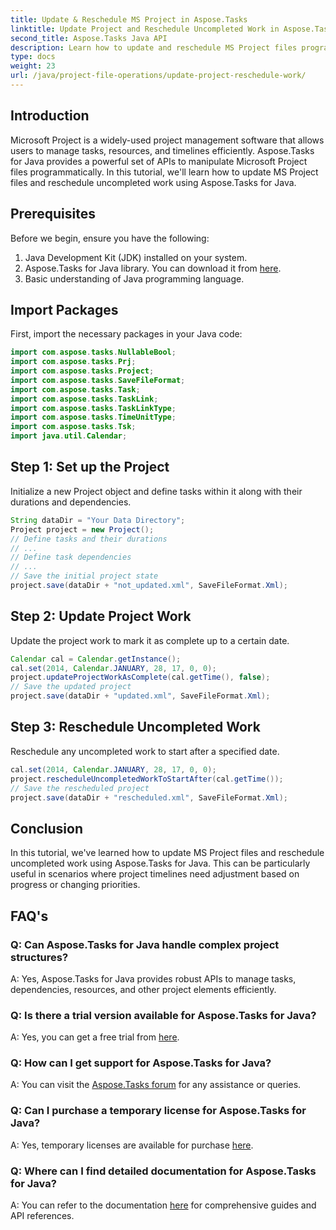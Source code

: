 ```yaml
---
title: Update & Reschedule MS Project in Aspose.Tasks
linktitle: Update Project and Reschedule Uncompleted Work in Aspose.Tasks
second_title: Aspose.Tasks Java API
description: Learn how to update and reschedule MS Project files programmatically using Aspose.Tasks for Java.
type: docs
weight: 23
url: /java/project-file-operations/update-project-reschedule-work/
---
```

## Introduction
Microsoft Project is a widely-used project management software that allows users to manage tasks, resources, and timelines efficiently. Aspose.Tasks for Java provides a powerful set of APIs to manipulate Microsoft Project files programmatically. In this tutorial, we'll learn how to update MS Project files and reschedule uncompleted work using Aspose.Tasks for Java.
## Prerequisites
Before we begin, ensure you have the following:
1. Java Development Kit (JDK) installed on your system.
2. Aspose.Tasks for Java library. You can download it from [here](https://releases.aspose.com/tasks/java/).
3. Basic understanding of Java programming language.

## Import Packages
First, import the necessary packages in your Java code:
```java
import com.aspose.tasks.NullableBool;
import com.aspose.tasks.Prj;
import com.aspose.tasks.Project;
import com.aspose.tasks.SaveFileFormat;
import com.aspose.tasks.Task;
import com.aspose.tasks.TaskLink;
import com.aspose.tasks.TaskLinkType;
import com.aspose.tasks.TimeUnitType;
import com.aspose.tasks.Tsk;
import java.util.Calendar;
```
## Step 1: Set up the Project
Initialize a new Project object and define tasks within it along with their durations and dependencies.
```java
String dataDir = "Your Data Directory";
Project project = new Project();
// Define tasks and their durations
// ...
// Define task dependencies
// ...
// Save the initial project state
project.save(dataDir + "not_updated.xml", SaveFileFormat.Xml);
```
## Step 2: Update Project Work
Update the project work to mark it as complete up to a certain date.
```java
Calendar cal = Calendar.getInstance();
cal.set(2014, Calendar.JANUARY, 28, 17, 0, 0);
project.updateProjectWorkAsComplete(cal.getTime(), false);
// Save the updated project
project.save(dataDir + "updated.xml", SaveFileFormat.Xml);
```
## Step 3: Reschedule Uncompleted Work
Reschedule any uncompleted work to start after a specified date.
```java
cal.set(2014, Calendar.JANUARY, 28, 17, 0, 0);
project.rescheduleUncompletedWorkToStartAfter(cal.getTime());
// Save the rescheduled project
project.save(dataDir + "rescheduled.xml", SaveFileFormat.Xml);
```

## Conclusion
In this tutorial, we've learned how to update MS Project files and reschedule uncompleted work using Aspose.Tasks for Java. This can be particularly useful in scenarios where project timelines need adjustment based on progress or changing priorities.

## FAQ's
### Q: Can Aspose.Tasks for Java handle complex project structures?
A: Yes, Aspose.Tasks for Java provides robust APIs to manage tasks, dependencies, resources, and other project elements efficiently.
### Q: Is there a trial version available for Aspose.Tasks for Java?
A: Yes, you can get a free trial from [here](https://releases.aspose.com/).
### Q: How can I get support for Aspose.Tasks for Java?
A: You can visit the [Aspose.Tasks forum](https://forum.aspose.com/c/tasks/15) for any assistance or queries.
### Q: Can I purchase a temporary license for Aspose.Tasks for Java?
A: Yes, temporary licenses are available for purchase [here](https://purchase.aspose.com/temporary-license/).
### Q: Where can I find detailed documentation for Aspose.Tasks for Java?
A: You can refer to the documentation [here](https://reference.aspose.com/tasks/java/) for comprehensive guides and API references.
